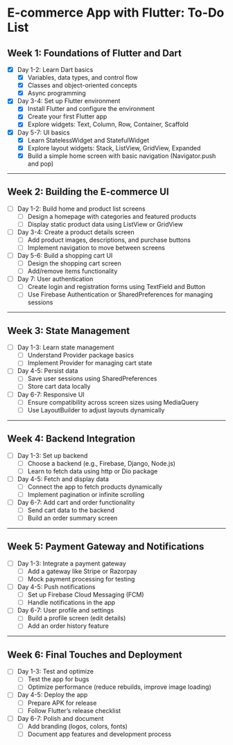 # E-commerce App with Flutter: To-Do List

## Week 1: Foundations of Flutter and Dart
- [x] Day 1-2: Learn Dart basics  
  - [x] Variables, data types, and control flow  
  - [x] Classes and object-oriented concepts  
  - [x] Async programming  
- [x] Day 3-4: Set up Flutter environment  
  - [x] Install Flutter and configure the environment  
  - [x] Create your first Flutter app  
  - [x] Explore widgets: Text, Column, Row, Container, Scaffold  
- [x] Day 5-7: UI basics  
  - [x] Learn StatelessWidget and StatefulWidget  
  - [x] Explore layout widgets: Stack, ListView, GridView, Expanded  
  - [x] Build a simple home screen with basic navigation (Navigator.push and pop)  

---

## Week 2: Building the E-commerce UI
- [ ] Day 1-2: Build home and product list screens  
  - [ ] Design a homepage with categories and featured products  
  - [ ] Display static product data using ListView or GridView  
- [ ] Day 3-4: Create a product details screen  
  - [ ] Add product images, descriptions, and purchase buttons  
  - [ ] Implement navigation to move between screens  
- [ ] Day 5-6: Build a shopping cart UI  
  - [ ] Design the shopping cart screen  
  - [ ] Add/remove items functionality  
- [ ] Day 7: User authentication  
  - [ ] Create login and registration forms using TextField and Button  
  - [ ] Use Firebase Authentication or SharedPreferences for managing sessions  

---

## Week 3: State Management
- [ ] Day 1-3: Learn state management  
  - [ ] Understand Provider package basics  
  - [ ] Implement Provider for managing cart state  
- [ ] Day 4-5: Persist data  
  - [ ] Save user sessions using SharedPreferences  
  - [ ] Store cart data locally  
- [ ] Day 6-7: Responsive UI  
  - [ ] Ensure compatibility across screen sizes using MediaQuery  
  - [ ] Use LayoutBuilder to adjust layouts dynamically  

---

## Week 4: Backend Integration
- [ ] Day 1-3: Set up backend  
  - [ ] Choose a backend (e.g., Firebase, Django, Node.js)  
  - [ ] Learn to fetch data using http or Dio package  
- [ ] Day 4-5: Fetch and display data  
  - [ ] Connect the app to fetch products dynamically  
  - [ ] Implement pagination or infinite scrolling  
- [ ] Day 6-7: Add cart and order functionality  
  - [ ] Send cart data to the backend  
  - [ ] Build an order summary screen  

---

## Week 5: Payment Gateway and Notifications
- [ ] Day 1-3: Integrate a payment gateway  
  - [ ] Add a gateway like Stripe or Razorpay  
  - [ ] Mock payment processing for testing  
- [ ] Day 4-5: Push notifications  
  - [ ] Set up Firebase Cloud Messaging (FCM)  
  - [ ] Handle notifications in the app  
- [ ] Day 6-7: User profile and settings  
  - [ ] Build a profile screen (edit details)  
  - [ ] Add an order history feature  

---

## Week 6: Final Touches and Deployment
- [ ] Day 1-3: Test and optimize  
  - [ ] Test the app for bugs  
  - [ ] Optimize performance (reduce rebuilds, improve image loading)  
- [ ] Day 4-5: Deploy the app  
  - [ ] Prepare APK for release  
  - [ ] Follow Flutter’s release checklist  
- [ ] Day 6-7: Polish and document  
  - [ ] Add branding (logos, colors, fonts)  
  - [ ] Document app features and development process  